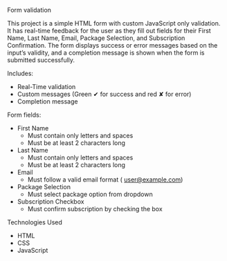 
Form validation


This project is a simple HTML form with custom JavaScript only validation.
It has real-time feedback for the user as they fill out fields for
their First Name, Last Name, Email, Package Selection, and Subscription Confirmation.
The form displays success or error messages based on the input’s validity,
and a completion message is shown when the form is submitted successfully.

Includes:

- Real-Time validation
- Custom messages (Green ✔ for success and red ✘ for error)
- Completion message

Form fields:

- First Name
  - Must contain only letters and spaces
  - Must be at least 2 characters long
- Last Name
  - Must contain only letters and spaces
  - Must be at least 2 characters long
- Email
  - Must follow a valid email format ( user@example.com)
- Package Selection
  - Must select package option from dropdown
- Subscription Checkbox
  - Must confirm subscription by checking the box

Technologies Used

- HTML
- CSS
- JavaScript
